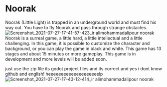# Noorak

Noorak (Little Light) is trapped in an underground world and must find his way out. You have to fly Noorak and pass through strange obstacles.
![Screenshot_2021-07-27-17-41-57-423_ir alimohammadalipour noorak](https://user-images.githubusercontent.com/88623895/130354570-3e07364d-d631-487f-a73e-8cf671450e34.jpg)
Noorak is a surreal game, a little hard, a little intellectual and a little challenging.
In this game, it is possible to customize the character and background, or you can play the game in black and white.
This game has 13 stages and about 15 minutes or more gameplay. This game is in development and more levels will be added soon.

just use the zip file its godot project files and its correct
and yes i dont know github and english! heeeeeeeeeeeeeeeeeeeelp
![Screenshot_2021-07-27-17-43-12-414_ir alimohammadalipour noorak](https://user-images.githubusercontent.com/88623895/130354580-e4f66954-8165-45d4-a938-2c91741a24d6.jpg)
